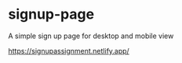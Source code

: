 # signup-page

A simple sign up page for desktop and mobile view

https://signupassignment.netlify.app/
